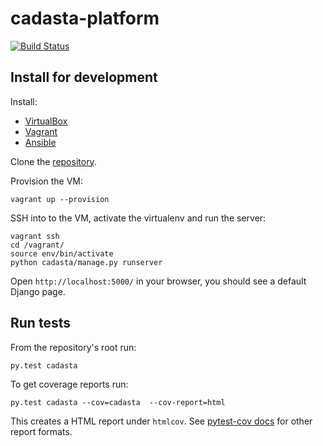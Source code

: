 # cadasta-platform

[![Build Status](https://travis-ci.org/Cadasta/cadasta-platform.svg)](https://travis-ci.org/Cadasta/cadasta-platform)

## Install for development

Install:

- [VirtualBox](https://www.virtualbox.org/)
- [Vagrant](https://www.vagrantup.com/)
- [Ansible](http://www.ansible.com/)

Clone the [repository](https://github.com/cadasta/cadasta-platform).

Provision the VM:

```
vagrant up --provision
```

SSH into to the VM, activate the virtualenv and run the server:

```
vagrant ssh
cd /vagrant/
source env/bin/activate
python cadasta/manage.py runserver
```

Open `http://localhost:5000/` in your browser, you should see a default Django page.

## Run tests

From the repository's root run:

```
py.test cadasta
```

To get coverage reports run:

```
py.test cadasta --cov=cadasta  --cov-report=html
```

This creates a HTML report under `htmlcov`. See [pytest-cov docs](http://pytest-cov.readthedocs.org/en/latest/readme.html#reporting) for other report formats.
